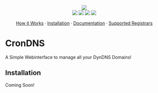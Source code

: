 <div align="center">
  <img src="https://github.com/TRC-Loop/CronDNS/blob/main/.github/assets/CronDNS.webp"/>
  <div>
    <img src="https://img.shields.io/github/stars/TRC-Loop/CronDNS?style=for-the-badge"/>
    <img src="https://img.shields.io/github/forks/TRC-Loop/CronDNS?style=for-the-badge"/>
    <img src="https://img.shields.io/github/license/TRC-Loop/CronDNS?style=for-the-badge"/>
    <img src="https://img.shields.io/github/commit-activity/m/TRC-Loop/CronDNS?style=for-the-badge">
  </div>
</div>
<p align="center">
  <a href="">How it Works</a>
  ·
  <a href="https://github.com/TRC-Loop/CronDNS#installation">Installation</a>
  ·
  <a href="">Documentation</a>
  ·
  <a href="">Supported Registrars</a>
</p>



# CronDNS

A Simple Webinterface to manage all your DynDNS Domains!

## Installation

Coming Soon!
